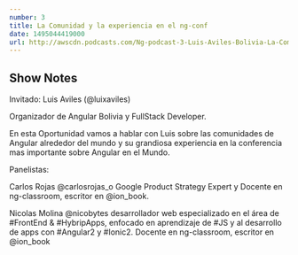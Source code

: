 ```yaml
---
number: 3
title: La Comunidad y la experiencia en el ng-conf
date: 1495044419000
url: http://awscdn.podcasts.com/Ng-podcast-3-Luis-Aviles-Bolivia-La-Comunidad-y-la-experiencia-en-el-ng-conf-472b.mp3
---
```


## Show Notes

Invitado: Luis Aviles (@luixaviles)

Organizador de Angular Bolivia y FullStack Developer. 

En esta Oportunidad vamos a hablar con Luis sobre las comunidades de Angular alrededor del mundo y su grandiosa experiencia en la conferencia mas importante sobre Angular en el Mundo.

Panelistas:

Carlos Rojas @carlosrojas_o Google Product Strategy Expert y Docente en ng-classroom, escritor en @ion_book.

Nicolas Molina @nicobytes desarrollador web especializado en el área de #FrontEnd & #HybripApps, enfocado en aprendizaje de #JS y al desarrollo de apps con #Angular2 y #Ionic2. Docente en ng-classroom, escritor en @ion_book